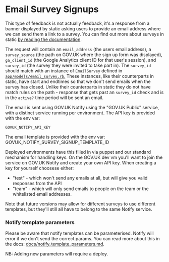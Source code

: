 # Email Survey Signups

This type of feedback is not actually feedback, it's a response from a banner
displayed by static asking users to provide an email address where we can send
them a link to a survey.  You can find out more about surveys in static [by
reading the documentation](https://github.com/alphagov/static/blob/master/doc/surveys.md).

The request will contain an `email_address` (the users email address), a
`survey_source` (the path on GOV.UK where the sign up form was displayed), 
`ga_client_id` (the Google Analytics client ID for that user's session), and
`survey_id` (the survey they were invited to take part in).  The `survey_id`
should match with an instance of `EmailSurvey` defined in [`app/models/email_survey.rb`.](app/models/email_survey.rb)
These instances, like their counterparts in static, have start and endtimes so
that we don't send emails when the survey has closed.  Unlike their counterparts
in static they do not have match rules on the path - response that gets past an
`survey_id` check and is in the `active?` time period will be sent an email.

The email is sent using GOV.UK Notify using the "GOV.UK Public" service, with a distinct
service running per environment. The API key is provided with the env var:

    GOVUK_NOTIFY_API_KEY

The email template is provided with the env var:
    GOVUK_NOTIFY_SURVEY_SIGNUP_TEMPLATE_ID

Deployed environments have this filled in via puppet and our standard mechanism
for handling keys.  On the GOV.UK dev vm you'll want to join the service on
GOV.UK Notify and create your own  API key.  When creating a key for yourself
choosese either:

* "test" - which won't send any emails at all, but will give you valid
           responses from the API
* "team" - which will only send emails to people on the team or the whitelisted
           email addresses.

Note that future versions may allow for different surveys to use different
templates, but they'll still all have to belong to the same Notify service.

### Notify template parameters

Please be aware that notify templates can be parameterised. Notify will error if
we don't send the correct params. You can read more about this in the docs:
[docs/notify_template_parameters.md](docs/notify_template_parameters.md).

NB: Adding new parameters will require a deploy.
